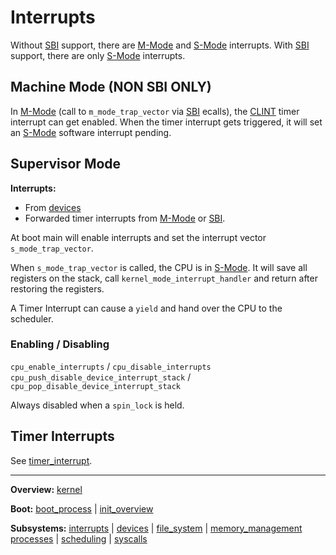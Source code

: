 # Interrupts

Without [SBI](../../riscv/SBI.md) support, there are [M-Mode](../../riscv/M-mode.md) and [S-Mode](../../riscv/S-mode.md) interrupts.
With [SBI](../../riscv/SBI.md) support, there are only [S-Mode](../../riscv/S-mode.md) interrupts.


## Machine Mode (NON SBI ONLY)

In [M-Mode](../../riscv/M-mode.md) (call to `m_mode_trap_vector` via [SBI](../../riscv/SBI.md) ecalls), the [CLINT](../../riscv/CLINT.md) timer interrupt can get enabled.
When the timer interrupt gets triggered, it will set an [S-Mode](../../riscv/S-mode.md) software interrupt pending.


## Supervisor Mode

**Interrupts:**
- From [devices](../devices/devices.md)
- Forwarded timer interrupts from [M-Mode](../../riscv/M-mode.md) or [SBI](../../riscv/SBI.md).

At boot main will enable interrupts and set the interrupt vector `s_mode_trap_vector`.

When `s_mode_trap_vector` is called, the CPU is in [S-Mode](../../riscv/S-mode.md). It will save all registers on the stack, call `kernel_mode_interrupt_handler` and return after restoring the registers.

A Timer Interrupt can cause a `yield` and hand over the CPU to the scheduler.

### Enabling / Disabling

`cpu_enable_interrupts` / `cpu_disable_interrupts`
`cpu_push_disable_device_interrupt_stack` / `cpu_pop_disable_device_interrupt_stack`

Always disabled when a `spin_lock` is held.


## Timer Interrupts

See [timer_interrupt](timer_interrupt.md).


---
**Overview:** [kernel](../kernel.md)

**Boot:** [boot_process](../overview/boot_process.md) | [init_overview](../overview/init_overview.md)

**Subsystems:** [interrupts](interrupts.md) | [devices](../devices/devices.md) | [file_system](../file_system/file_system.md) | [memory_management](../mm/memory_management.md)
[processes](../processes/processes.md) | [scheduling](../processes/scheduling.md) | [syscalls](../syscalls/syscalls.md)
